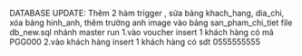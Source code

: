 DATABASE UPDATE: Thêm 2 hàm trigger , sửa bảng khach_hang, dia_chi, xóa bảng hinh_anh, thêm trường anh image vào bảng san_pham_chi_tiet
file db_new.sql nhánh master
run
1.vào voucher insert 1 khách hàng có mã PGG000
2.vào khách hàng insert 1 khách hàng có sdt 0555555555
